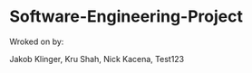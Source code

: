 Software-Engineering-Project
============================

Wroked on by: 

Jakob Klinger, Kru Shah, Nick Kacena, Test123
